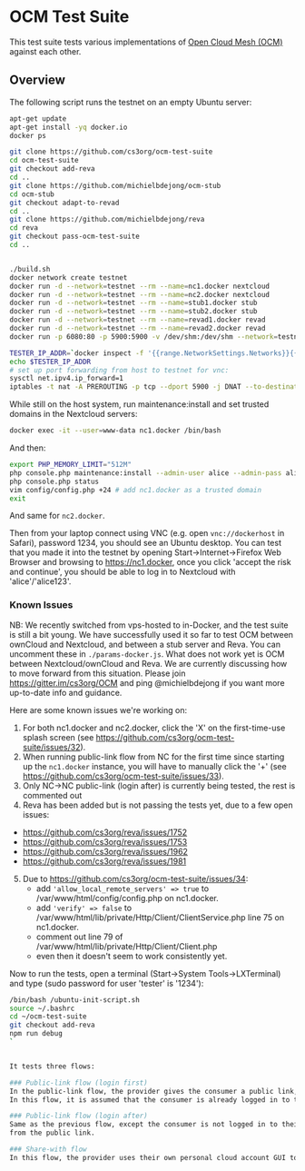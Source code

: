 # OCM Test Suite
This test suite tests various implementations of [Open Cloud Mesh (OCM)](https://github.com/cs3org/OCM-API) against each other.

## Overview
The following script runs the testnet on an empty Ubuntu server:
```sh
apt-get update
apt-get install -yq docker.io
docker ps

git clone https://github.com/cs3org/ocm-test-suite
cd ocm-test-suite
git checkout add-reva
cd ..
git clone https://github.com/michielbdejong/ocm-stub
cd ocm-stub
git checkout adapt-to-revad
cd ..
git clone https://github.com/michielbdejong/reva
cd reva
git checkout pass-ocm-test-suite
cd ..


./build.sh
docker network create testnet
docker run -d --network=testnet --rm --name=nc1.docker nextcloud
docker run -d --network=testnet --rm --name=nc2.docker nextcloud
docker run -d --network=testnet --rm --name=stub1.docker stub
docker run -d --network=testnet --rm --name=stub2.docker stub
docker run -d --network=testnet --rm --name=revad1.docker revad
docker run -d --network=testnet --rm --name=revad2.docker revad
docker run -p 6080:80 -p 5900:5900 -v /dev/shm:/dev/shm --network=testnet --name=tester -d --cap-add=SYS_ADMIN tester

TESTER_IP_ADDR=`docker inspect -f '{{range.NetworkSettings.Networks}}{{.IPAddress}}{{end}}' tester`
echo $TESTER_IP_ADDR
# set up port forwarding from host to testnet for vnc:
sysctl net.ipv4.ip_forward=1
iptables -t nat -A PREROUTING -p tcp --dport 5900 -j DNAT --to-destination $TESTER_IP_ADDR:5900
```

While still on the host system, run maintenance:install and set trusted domains in the Nextcloud servers:
```sh
docker exec -it --user=www-data nc1.docker /bin/bash
```
And then:
```sh
export PHP_MEMORY_LIMIT="512M"
php console.php maintenance:install --admin-user alice --admin-pass alice123
php console.php status
vim config/config.php +24 # add nc1.docker as a trusted domain
exit
```
And same for `nc2.docker`.

Then from your laptop connect using VNC (e.g. open `vnc://dockerhost` in Safari), password 1234, you should see an Ubuntu desktop.
You can test that you made it into the testnet by opening Start->Internet->Firefox Web Browser and browsing to https://nc1.docker, once you
click 'accept the risk and continue', you should be able to log in to Nextcloud with 'alice'/'alice123'.

### Known Issues
NB: We recently switched from vps-hosted to in-Docker, and the test suite is still a bit young.
We have successfully used it so far to test OCM between ownCloud and Nextcloud,
and between a stub server and Reva.
You can uncomment these in `./params-docker.js`.
What does not work yet is OCM between Nextcloud/ownCloud  and Reva. We are currently discussing how to move forward
from this situation. Please join https://gitter.im/cs3org/OCM and ping @michielbdejong if you want more up-to-date info and guidance.

Here are some known issues we're working on:

1. For both nc1.docker and nc2.docker, click the 'X' on the first-time-use splash screen (see https://github.com/cs3org/ocm-test-suite/issues/32).
2. When running public-link flow from NC for the first time since starting up the `nc1.docker` instance, you will have to manually click the '+' (see https://github.com/cs3org/ocm-test-suite/issues/33).
3. Only NC->NC public-link (login after) is currently being tested, the rest is commented out
4. Reva has been added but is not passing the tests yet, due to a few open issues:
  * https://github.com/cs3org/reva/issues/1752
  * https://github.com/cs3org/reva/issues/1753
  * https://github.com/cs3org/reva/issues/1962
  * https://github.com/cs3org/reva/issues/1981
5. Due to https://github.com/cs3org/ocm-test-suite/issues/34:
   * add `'allow_local_remote_servers' => true` to /var/www/html/config/config.php on nc1.docker.
   * add `'verify' => false` to /var/www/html/lib/private/Http/Client/ClientService.php line 75 on nc1.docker.
   * comment out line 79 of /var/www/html/lib/private/Http/Client/Client.php
   * even then it doesn't seem to work consistently yet.

Now to run the tests, open a terminal (Start->System Tools->LXTerminal) and type (sudo password for user 'tester' is '1234'):
```sh
/bin/bash /ubuntu-init-script.sh
source ~/.bashrc
cd ~/ocm-test-suite
git checkout add-reva
npm run debug
`


It tests three flows:

### Public-link flow (login first)
In the public-link flow, the provider gives the consumer a public link, and the consumer clicks 'save to my personal cloud' on there.
In this flow, it is assumed that the consumer is already logged in to their personal cloud account before clicking 'save to my personal cloud' on the public link. After clicking, the consumer is redirected to their personal cloud account GUI, accepts the share, and then leaves it again.

### Public-link flow (login after)
Same as the previous flow, except the consumer is not logged in to their own personal cloud account yet when they get redirected to it
from the public link.

### Share-with flow
In this flow, the provider uses their own personal cloud account GUI to share a resource with the consumer, and the consumer notices this from the notification in their personal cloud acccount GUI, accepts the share, then leaves it again.

